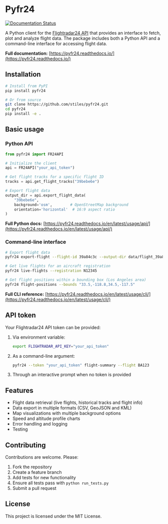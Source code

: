 # Pyfr24

[![Documentation Status](https://readthedocs.org/projects/pyfr24/badge/?version=latest)](https://pyfr24.readthedocs.io/en/latest/?badge=latest)

A Python client for the [Flightradar24 API](https://fr24api.flightradar24.com/) that provides an interface to fetch, plot and analyze flight data. The package includes both a Python API and a command-line interface for accessing flight data.

**Full documentation:** [https://pyfr24.readthedocs.io/](https://pyfr24.readthedocs.io/)

## Installation

```bash
# Install from PyPI
pip install pyfr24

# Or from source
git clone https://github.com/stiles/pyfr24.git
cd pyfr24
pip install -e .
```

## Basic usage

### Python API

```python
from pyfr24 import FR24API

# Initialize the client
api = FR24API("your_api_token")

# Get flight tracks for a specific flight ID
tracks = api.get_flight_tracks("39bebe6e")

# Export flight data
output_dir = api.export_flight_data(
    "39bebe6e",
    background='osm',        # OpenStreetMap background
    orientation='horizontal'  # 16:9 aspect ratio
)
```

**Full Python docs:** [https://pyfr24.readthedocs.io/en/latest/usage/api/](https://pyfr24.readthedocs.io/en/latest/usage/api/)

### Command-line interface

```bash
# Export flight data
pyfr24 export-flight --flight-id 39a84c3c --output-dir data/flight_39a84c3c

# Get live flights for an aircraft registration
pyfr24 live-flights --registration N12345

# Get flight positions within a bounding box (Los Angeles area)
pyfr24 flight-positions --bounds "33.5,-118.8,34.5,-117.5"
```

**Full CLI reference:** [https://pyfr24.readthedocs.io/en/latest/usage/cli/](https://pyfr24.readthedocs.io/en/latest/usage/cli/)

## API token

Your Flightradar24 API token can be provided:

1. Via environment variable:
   ```bash
   export FLIGHTRADAR_API_KEY="your_api_token"
   ```

2. As a command-line argument:
   ```bash
   pyfr24 --token "your_api_token" flight-summary --flight BA123
   ```

3. Through an interactive prompt when no token is provided

## Features

- Flight data retrieval (live flights, historical tracks and flight info)
- Data export in multiple formats (CSV, GeoJSON and KML)
- Map visualizations with multiple background options
- Speed and altitude profile charts
- Error handling and logging
- Testing

## Contributing

Contributions are welcome. Please:

1. Fork the repository
2. Create a feature branch
3. Add tests for new functionality
4. Ensure all tests pass with `python run_tests.py`
5. Submit a pull request

## License

This project is licensed under the MIT License.
